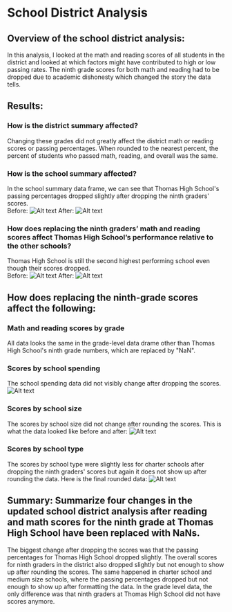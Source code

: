 # School District Analysis

## Overview of the school district analysis:
In this analysis, I looked at the math and reading scores of all students in the district and looked at which factors might have contributed to high or low passing rates. The ninth grade scores for both math and reading had to be dropped due to academic dishonesty which changed the story the data tells.

## Results:

### How is the district summary affected?
Changing these grades did not greatly affect the district math or reading scores or passing percentages. When rounded to the nearest percent, the percent of students who passed math, reading, and overall was the same.

### How is the school summary affected?
In the school summary data frame, we can see that Thomas High School's passing percentages dropped slightly after dropping the ninth graders' scores. <br>
Before: ![Alt text](https://i.imgur.com/Xiawnfq.png "Screenshot_2")
After: ![Alt text](https://i.imgur.com/bowI0uw.png"Screenshot_1")

### How does replacing the ninth graders’ math and reading scores affect Thomas High School’s performance relative to the other schools?
Thomas High School is still the second highest performing school even though their scores dropped.<br>
Before: ![Alt text](https://i.imgur.com/ZcP26Rb.png "Screenshot_3")
After: ![Alt text](https://i.imgur.com/UXLPYVq.png "Screenshot_4")

## How does replacing the ninth-grade scores affect the following:
### Math and reading scores by grade
All data looks the same in the grade-level data drame other than Thomas High School's ninth grade numbers, which are replaced by "NaN".

### Scores by school spending
The school spending data did not visibly change after dropping the scores.
![Alt text](https://i.imgur.com/IzMnRHw.png "Screenshot_5")

### Scores by school size
The scores by school size did not change after rounding the scores. This is what the data looked like before and after:
![Alt text](https://i.imgur.com/7hborps.png "Screenshot_6")

### Scores by school type
The scores by school type were slightly less for charter schools after dropping the ninth graders' scores but again it does not show up after rounding the data. Here is the final rounded data:
![Alt text](https://i.imgur.com/yRuEau1.png "Screenshot_7")

## Summary: Summarize four changes in the updated school district analysis after reading and math scores for the ninth grade at Thomas High School have been replaced with NaNs.
The biggest change after dropping the scores was that the passing percentages for Thomas High School dropped slightly. The overall scores for ninth graders in the district also dropped slightly but not enough to show up after rounding the scores. The same happened in charter school and medium size schools, where the passing percentages dropped but not enough to show up after formatting the data. In the grade level data, the only difference was that ninth graders at Thomas High School did not have scores anymore.
